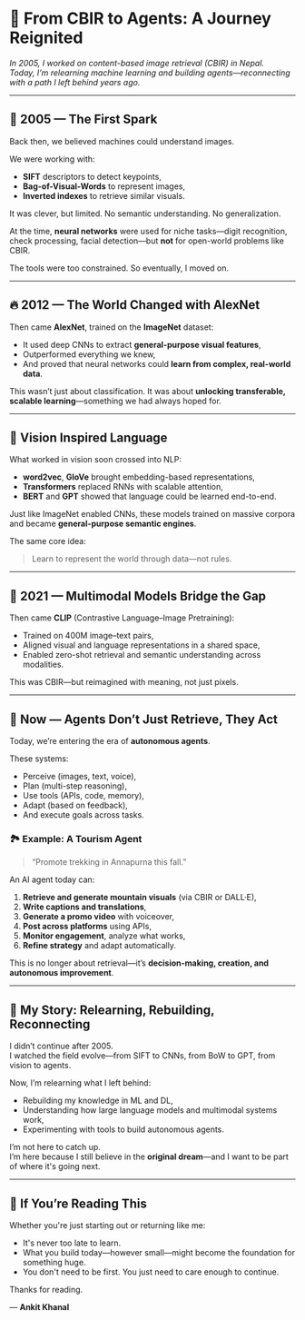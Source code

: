 # 🌄 From CBIR to Agents: A Journey Reignited

_In 2005, I worked on content-based image retrieval (CBIR) in Nepal.  
Today, I’m relearning machine learning and building agents—reconnecting with a path I left behind years ago._

---

## 📸 2005 — The First Spark

Back then, we believed machines could understand images.

We were working with:
- **SIFT** descriptors to detect keypoints,
- **Bag-of-Visual-Words** to represent images,
- **Inverted indexes** to retrieve similar visuals.

It was clever, but limited. No semantic understanding. No generalization.

At the time, **neural networks** were used for niche tasks—digit recognition, check processing, facial detection—but **not** for open-world problems like CBIR.

The tools were too constrained. So eventually, I moved on.

---

## 🔥 2012 — The World Changed with AlexNet

Then came **AlexNet**, trained on the **ImageNet** dataset:
- It used deep CNNs to extract **general-purpose visual features**,
- Outperformed everything we knew,
- And proved that neural networks could **learn from complex, real-world data**.

This wasn’t just about classification.
It was about **unlocking transferable, scalable learning**—something we had always hoped for.

---

## 🧠 Vision Inspired Language

What worked in vision soon crossed into NLP:
- **word2vec**, **GloVe** brought embedding-based representations,
- **Transformers** replaced RNNs with scalable attention,
- **BERT** and **GPT** showed that language could be learned end-to-end.

Just like ImageNet enabled CNNs, these models trained on massive corpora and became **general-purpose semantic engines**.

The same core idea:
> Learn to represent the world through data—not rules.

---

## 🎯 2021 — Multimodal Models Bridge the Gap

Then came **CLIP** (Contrastive Language–Image Pretraining):
- Trained on 400M image–text pairs,
- Aligned visual and language representations in a shared space,
- Enabled zero-shot retrieval and semantic understanding across modalities.

This was CBIR—but reimagined with meaning, not just pixels.

---

## 🤖 Now — Agents Don’t Just Retrieve, They Act

Today, we’re entering the era of **autonomous agents**.

These systems:
- Perceive (images, text, voice),
- Plan (multi-step reasoning),
- Use tools (APIs, code, memory),
- Adapt (based on feedback),
- And execute goals across tasks.

### 🏞️ Example: A Tourism Agent

> “Promote trekking in Annapurna this fall.”

An AI agent today can:
1. **Retrieve and generate mountain visuals** (via CBIR or DALL·E),
2. **Write captions and translations**,
3. **Generate a promo video** with voiceover,
4. **Post across platforms** using APIs,
5. **Monitor engagement**, analyze what works,
6. **Refine strategy** and adapt automatically.

This is no longer about retrieval—it’s **decision-making, creation, and autonomous improvement**.

---

## 🌄 My Story: Relearning, Rebuilding, Reconnecting

I didn’t continue after 2005.  
I watched the field evolve—from SIFT to CNNs, from BoW to GPT, from vision to agents.

Now, I’m relearning what I left behind:
- Rebuilding my knowledge in ML and DL,
- Understanding how large language models and multimodal systems work,
- Experimenting with tools to build autonomous agents.

I’m not here to catch up.  
I’m here because I still believe in the **original dream**—and I want to be part of where it's going next.

---

## 🙏 If You’re Reading This

Whether you're just starting out or returning like me:

- It's never too late to learn.
- What you build today—however small—might become the foundation for something huge.
- You don't need to be first. You just need to care enough to continue.

Thanks for reading.

— **Ankit Khanal**
